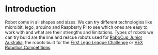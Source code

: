 # Introduction

Robot come in all shapes and sizes. We can try different technologies like micro:bit, lego, arduino and Raspberry Pi to see which ones are easy to work with and what are their strengths and limitations. Types of robots we can try build are the line and rescue robots used for [RoboCup Junior Australia](https://www.robocupjunior.org.au/), the robots built for the [First Lego League Challenge](https://www.firstlegoleague.org/events) or [VEX Robotics Competitions](https://www.vexrobotics.com/?srsltid=AfmBOopPP8GXukgmygEiLUiIu1Rw8m69MaSgwzbkO3ln-J-0OC2rtInV)

